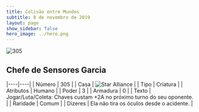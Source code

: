 ```yaml
---
title: Colisão entre Mundos
subtitle: 8 de novembro de 2019
layout: page
show_sidebar: false
hero_image: ../hero.png
---
```


![305](https://cdn.keyforgegame.com/media/card_front/pt/452_305_CWWPM8QQ6542_pt.png)

## Chefe de Sensores Garcia

|----|----|
| Número | 305 |
| Casa | ![Star Alliance](https://archonarcana.com/images/thumb/7/7d/Star_Alliance.png/22px-Star_Alliance.png "Aliança Estelar") |
| Tipo | Criatura |
| Atributos | Humano |
| Poder | 3 |
| Armadura | 0 |
| Texto | Jogar/Luta/Coleta: Chaves custam +2A no próximo turno do seu oponente. |
| Raridade | Comum |
| Dizeres | Ela não tira os óculos desde o acidente. |
